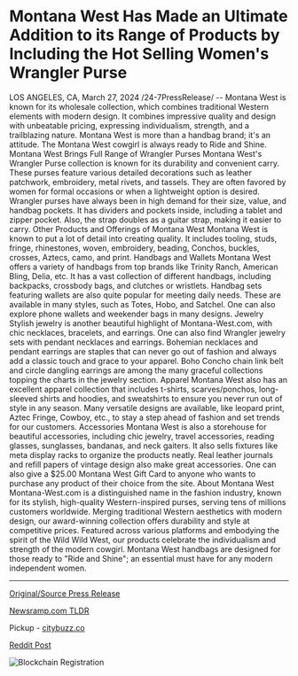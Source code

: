 # Montana West Has Made an Ultimate Addition to its Range of Products by Including the Hot Selling Women's Wrangler Purse

LOS ANGELES, CA, March 27, 2024 /24-7PressRelease/ -- Montana West is known for its wholesale collection, which combines traditional Western elements with modern design. It combines impressive quality and design with unbeatable pricing, expressing individualism, strength, and a trailblazing nature. Montana West is more than a handbag brand; it's an attitude. The Montana West cowgirl is always ready to Ride and Shine.   Montana West Brings Full Range of Wrangler Purses   Montana West's Wrangler Purse collection is known for its durability and convenient carry. These purses feature various detailed decorations such as leather patchwork, embroidery, metal rivets, and tassels. They are often favored by women for formal occasions or when a lightweight option is desired.  Wrangler purses have always been in high demand for their size, value, and handbag pockets. It has dividers and pockets inside, including a tablet and zipper pocket. Also, the strap doubles as a guitar strap, making it easier to carry.   Other Products and Offerings of Montana West  Montana West is known to put a lot of detail into creating quality. It includes tooling, studs, fringe, rhinestones, woven, embroidery, beading, Conchos, buckles, crosses, Aztecs, camo, and print.   Handbags and Wallets   Montana West offers a variety of handbags from top brands like Trinity Ranch, American Bling, Delia, etc. It has a vast collection of different handbags, including backpacks, crossbody bags, and clutches or wristlets. Handbag sets featuring wallets are also quite popular for meeting daily needs. These are available in many styles, such as Totes, Hobo, and Satchel. One can also explore phone wallets and weekender bags in many designs.   Jewelry   Stylish jewelry is another beautiful highlight of Montana-West.com, with chic necklaces, bracelets, and earrings. One can also find Wrangler jewelry sets with pendant necklaces and earrings. Bohemian necklaces and pendant earrings are staples that can never go out of fashion and always add a classic touch and grace to your apparel. Boho Concho chain link belt and circle dangling earrings are among the many graceful collections topping the charts in the jewelry section.   Apparel   Montana West also has an excellent apparel collection that includes t-shirts, scarves/ponchos, long-sleeved shirts and hoodies, and sweatshirts to ensure you never run out of style in any season. Many versatile designs are available, like leopard print, Aztec Fringe, Cowboy, etc., to stay a step ahead of fashion and set trends for our customers.  Accessories   Montana West is also a storehouse for beautiful accessories, including chic jewelry, travel accessories, reading glasses, sunglasses, bandanas, and neck gaiters. It also sells fixtures like meta display racks to organize the products neatly. Real leather journals and refill papers of vintage design also make great accessories. One can also give a $25.00 Montana West Gift Card to anyone who wants to purchase any product of their choice from the site.  About Montana West  Montana-West.com is a distinguished name in the fashion industry, known for its stylish, high-quality Western-inspired purses, serving tens of millions customers worldwide. Merging traditional Western aesthetics with modern design, our award-winning collection offers durability and style at competitive prices.  Featured across various platforms and embodying the spirit of the Wild Wild West, our products celebrate the individualism and strength of the modern cowgirl. Montana West handbags are designed for those ready to "Ride and Shine"; an essential must have for any modern independent women. 

---

[Original/Source Press Release](https://www.24-7pressrelease.com/press-release/509559/montana-west-has-made-an-ultimate-addition-to-its-range-of-products-by-including-the-hot-selling-womens-wrangler-purse)
                    

[Newsramp.com TLDR](https://newsramp.com/curated-news/montana-west-launches-new-collection-of-wrangler-purses-and-western-inspired-accessories/c9c29cd2e0202f5616b0e135af3d004d) 


Pickup - [citybuzz.co](https://citybuzz.co/2024/03/27/montana-west-expands-offerings-with-wrangler-purse-collection)
 



[Reddit Post](https://www.reddit.com/r/newsramp/comments/1bovu8j/montana_west_launches_new_collection_of_wrangler/) 



![Blockchain Registration](https://cdn.newsramp.app/24-7PressRelease/qrcode/243/27/glee4fVr.webp)